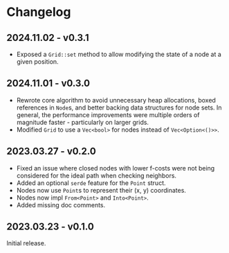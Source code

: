 # Changelog

## 2024.11.02 - v0.3.1

- Exposed a `Grid::set` method to allow modifying the state of a node at a given position.

## 2024.11.01 - v0.3.0

- Rewrote core algorithm to avoid unnecessary heap allocations, boxed references in `Node`s, and better backing data structures for node sets. In general, the performance improvements were multiple orders of magnitude faster - particularly on larger grids.
- Modified `Grid` to use a `Vec<bool>` for nodes instead of `Vec<Option<()>>`. 

## 2023.03.27 - v0.2.0

- Fixed an issue where closed nodes with lower f-costs were not being considered
  for the ideal path when checking neighbors.
- Added an optional `serde` feature for the `Point` struct.
- Nodes now use `Point`s to represent their (x, y) coordinates.
- Nodes now impl `From<Point>` and `Into<Point>`.
- Added missing doc comments.

## 2023.03.23 - v0.1.0

Initial release.
